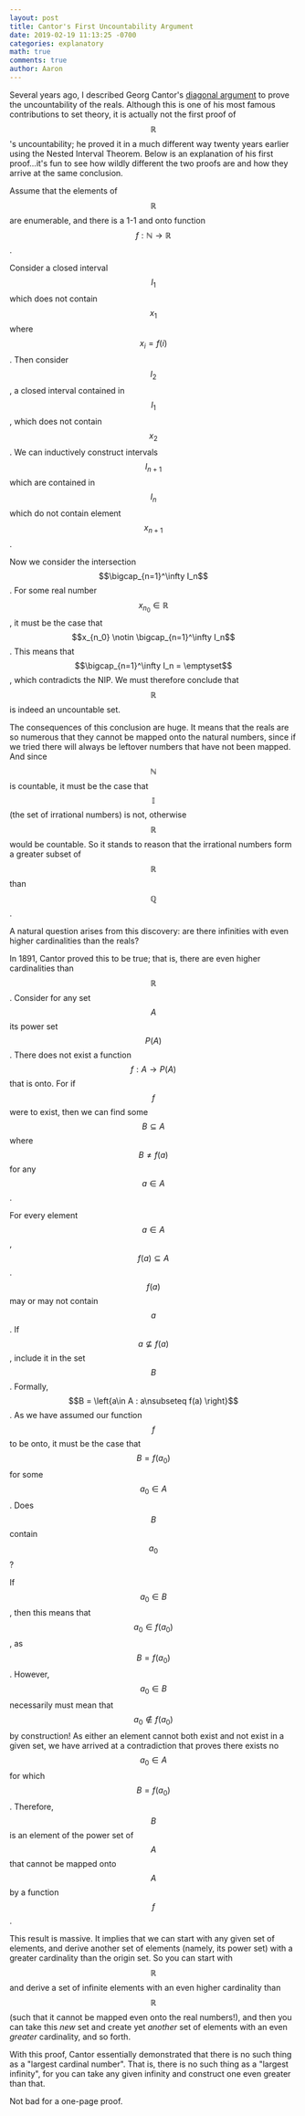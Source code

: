 ```yaml
---
layout: post
title: Cantor's First Uncountability Argument 
date: 2019-02-19 11:13:25 -0700
categories: explanatory 
math: true
comments: true
author: Aaron
---
```



Several years ago, I described Georg Cantor's [diagonal argument](https://aaroncheng.me/explanatory/2016/08/02/cantors-diagonal-argument.html) to prove the uncountability of the reals. Although this is one of his most famous contributions to set theory, it is actually not the first proof of $$\mathbb{R}$$'s uncountability; he proved it in a much different way twenty years earlier using the Nested Interval Theorem. Below is an explanation of his first proof...it's fun to see how wildly different the two proofs are and how they arrive at the same conclusion.  

Assume that the elements of $$\mathbb{R}$$ are enumerable, and there is a 1-1 and onto function $$f: \mathbb{N}\rightarrow\mathbb{R}$$.  

Consider a closed interval $$I_1$$ which does not contain $$x_1$$ where $$x_i=f(i)$$. Then consider $$I_2$$, a closed interval contained in $$I_1$$, which does not contain $$x_2$$. We can inductively construct intervals $$I_{n+1}$$ which are contained in $$I_n$$ which do not contain element $$x_{n+1}$$.  

Now we consider the intersection $$\bigcap_{n=1}^\infty I_n$$. For some real number $$x_{n_0} \in \mathbb{R}$$, it must be the case that $$x_{n_0} \notin \bigcap_{n=1}^\infty I_n$$. This means that $$\bigcap_{n=1}^\infty I_n = \emptyset$$, which contradicts the NIP. We must therefore conclude that $$\mathbb{R}$$ is indeed an uncountable set.  

The consequences of this conclusion are huge. It means that the reals are so numerous that they cannot be mapped onto the natural numbers, since if we tried there will always be leftover numbers that have not been mapped. And since $$\mathbb{N}$$ is countable, it must be the case that $$\mathbb{I}$$ (the set of irrational numbers) is not, otherwise $$\mathbb{R}$$ would be countable. So it stands to reason that the irrational numbers form a greater subset of $$\mathbb{R}$$ than $$\mathbb{Q}$$.  

A natural question arises from this discovery: are there infinities with even higher cardinalities than the reals?  

In 1891, Cantor proved this to be true; that is, there are even higher cardinalities than $$\mathbb{R}$$. Consider for any set $$A$$ its power set $$P(A)$$. There does not exist a function $$f: A\rightarrow P(A)$$ that is onto. For if $$f$$ were to exist, then we can find some $$B\subseteq A$$ where $$B\neq f(a)$$ for any $$a\in A$$.  

For every element $$a\in A$$, $$f(a)\subseteq A$$. $$f(a)$$ may or may not contain $$a$$. If $$a\nsubseteq f(a)$$, include it in the set $$B$$. Formally, $$B = \left{a\in A : a\nsubseteq f(a) \right}$$. As we have assumed our function $$f$$ to be onto, it must be the case that $$B=f(a_0)$$ for some $$a_0\in A$$. Does $$B$$ contain $$a_0$$?  

If $$a_0\in B$$, then this means that $$a_0\in f(a_0)$$, as $$B=f(a_0)$$. However, $$a_0\in B$$ necessarily must mean that $$a_0\notin f(a_0)$$ by construction! As either an element cannot both exist and not exist in a given set, we have arrived at a contradiction that proves there exists no $$a_0\in A$$ for which $$B=f(a_0)$$. Therefore, $$B$$ is an element of the power set of $$A$$ that cannot be mapped onto $$A$$ by a function $$f$$.  

This result is massive. It implies that we can start with any given set of elements, and derive another set of elements (namely, its power set) with a greater cardinality than the origin set. So you can start with $$\mathbb{R}$$ and derive a set of infinite elements with an even higher cardinality than $$\mathbb{R}$$ (such that it cannot be mapped even onto the real numbers!), and then you can take this *new* set and create yet *another* set of elements with an even *greater* cardinality, and so forth.  

With this proof, Cantor essentially demonstrated that there is no such thing as a "largest cardinal number". That is, there is no such thing as a "largest infinity", for you can take any given infinity and construct one even greater than that.  

Not bad for a one-page proof.